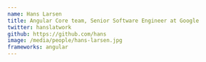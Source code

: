 ```yaml
---
name: Hans Larsen
title: Angular Core team, Senior Software Engineer at Google
twitter: hanslatwork
github: https://github.com/hans
image: /media/people/hans-larsen.jpg
frameworks: angular
---
```

